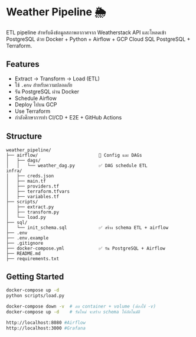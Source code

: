 # Weather Pipeline 🌦️

ETL pipeline สำหรับดึงข้อมูลสภาพอากาศจาก Weatherstack API
และโหลดเข้า PostgreSQL ด้วย Docker + Python + Airflow + GCP Cloud SQL PostgreSQL + Terraform.

## Features
- Extract → Transform → Load (ETL)
- ใช้ `.env` สำหรับความปลอดภัย
- รัน PostgreSQL ผ่าน Docker
- Schedule Airflow
- Deploy ไปบน GCP
- Use Terraform
- กำลังศึกษาการทำ CI/CD + E2E + GitHub Actions

## Structure
```plaintext
weather_pipeline/
├── airflow/                       🔹 Config และ DAGs
│   ├── dags/
│   │   └── weather_dag.py         ✅ DAG schedule ETL
infra/
│   ├── creds.json
│   ├── main.tf
│   ├── providers.tf
│   ├── terraform.tfvars
│   ├── variables.tf
├── scripts/
│   ├── extract.py
│   ├── transform.py
│   └── load.py
├── sql/
│   └── init_schema.sql            ✅ สร้าง schema ETL + airflow
├── .env
├── .env.example
├── .gitignore
├── docker-compose.yml             ✅ รัน PostgreSQL + Airflow
├── README.md
├── requirements.txt
```

## Getting Started
```bash
docker-compose up -d
python scripts/load.py

docker-compose down -v  # ลบ container + volume (ต้องใช้ -v)
docker-compose up -d    # รันใหม่ จะสร้าง schema ให้อัตโนมัติ

http://localhost:8080 #Airflow
http://localhost:3000 #Grafana
```
